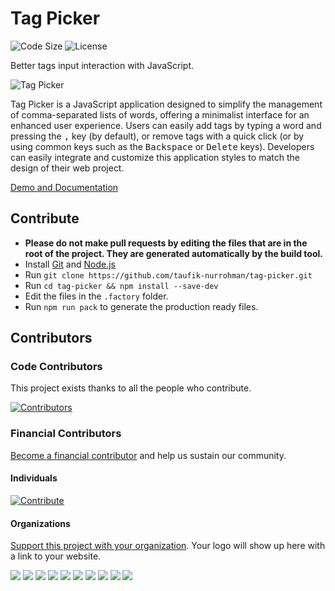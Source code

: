 Tag Picker
==========

![Code Size](https://img.shields.io/github/languages/code-size/taufik-nurrohman/tag-picker?color=%23444&style=for-the-badge) ![License](https://img.shields.io/github/license/taufik-nurrohman/tag-picker?color=%23444&style=for-the-badge)

Better tags input interaction with JavaScript.

![Tag Picker](https://user-images.githubusercontent.com/1669261/126896222-c4d40a5e-a130-4319-a15a-3ec490b175b3.png)

Tag Picker is a JavaScript application designed to simplify the management of comma-separated lists of words, offering a minimalist interface for an enhanced user experience. Users can easily add tags by typing a word and pressing the <kbd>,</kbd> key (by default), or remove tags with a quick click (or by using common keys such as the <kbd>Backspace</kbd> or <kbd>Delete</kbd> keys). Developers can easily integrate and customize this application styles to match the design of their web project.

[Demo and Documentation](https://taufik-nurrohman.github.io/tag-picker "View Demo")

Contribute
----------

 - **Please do not make pull requests by editing the files that are in the root of the project. They are generated automatically by the build tool.**
 - Install [Git](https://en.wikipedia.org/wiki/Git) and [Node.js](https://en.wikipedia.org/wiki/Node.js)
 - Run `git clone https://github.com/taufik-nurrohman/tag-picker.git`
 - Run `cd tag-picker && npm install --save-dev`
 - Edit the files in the `.factory` folder.
 - Run `npm run pack` to generate the production ready files.

Contributors
------------

### Code Contributors

This project exists thanks to all the people who contribute.

[![Contributors](https://opencollective.com/tag-picker/contributors.svg?width=890&button=false)](https://github.com/taufik-nurrohman/tag-picker/graphs/contributors)

### Financial Contributors

[Become a financial contributor](https://opencollective.com/tag-picker/contribute) and help us sustain our community.

#### Individuals

[![Contribute](https://opencollective.com/tag-picker/individuals.svg?width=890)](https://opencollective.com/tag-picker)

#### Organizations

[Support this project with your organization](https://opencollective.com/tag-picker/contribute). Your logo will show up here with a link to your website.

<a href="https://opencollective.com/tag-picker/organization/0/website"><img src="https://opencollective.com/tag-picker/organization/0/avatar.svg"></a>
<a href="https://opencollective.com/tag-picker/organization/1/website"><img src="https://opencollective.com/tag-picker/organization/1/avatar.svg"></a>
<a href="https://opencollective.com/tag-picker/organization/2/website"><img src="https://opencollective.com/tag-picker/organization/2/avatar.svg"></a>
<a href="https://opencollective.com/tag-picker/organization/3/website"><img src="https://opencollective.com/tag-picker/organization/3/avatar.svg"></a>
<a href="https://opencollective.com/tag-picker/organization/4/website"><img src="https://opencollective.com/tag-picker/organization/4/avatar.svg"></a>
<a href="https://opencollective.com/tag-picker/organization/5/website"><img src="https://opencollective.com/tag-picker/organization/5/avatar.svg"></a>
<a href="https://opencollective.com/tag-picker/organization/6/website"><img src="https://opencollective.com/tag-picker/organization/6/avatar.svg"></a>
<a href="https://opencollective.com/tag-picker/organization/7/website"><img src="https://opencollective.com/tag-picker/organization/7/avatar.svg"></a>
<a href="https://opencollective.com/tag-picker/organization/8/website"><img src="https://opencollective.com/tag-picker/organization/8/avatar.svg"></a>
<a href="https://opencollective.com/tag-picker/organization/9/website"><img src="https://opencollective.com/tag-picker/organization/9/avatar.svg"></a>
